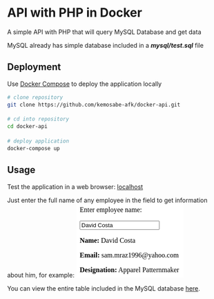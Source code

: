 # API with PHP in Docker

A simple API with PHP that will query MySQL Database and get data

MySQL already has simple database included in a ***mysql/test.sql*** file

## Deployment

Use [Docker Compose](https://docs.docker.com/compose/install/) to deploy the application locally

```bash
# clone repository
git clone https://github.com/kemosabe-afk/docker-api.git

# cd into repository
cd docker-api

# deploy application
docker-compose up
```

## Usage

Test the application in a web browser: [localhost](http://localhost)

Just enter the full name of any employee in the field to get information about him, for example:
![](image.png)

You can view the entire table included in the MySQL database [here](http://localhost/api/index.php).
